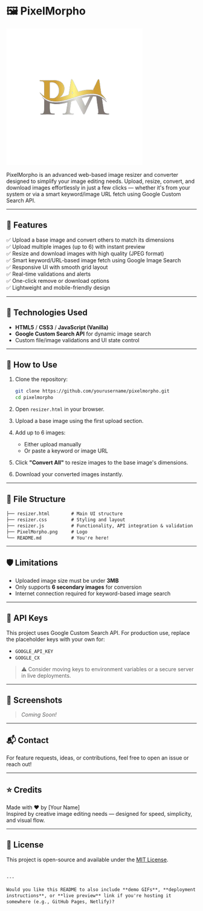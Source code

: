 # 🖼️ PixelMorpho

![PixelMorpho Logo](PixelMorpho.png)

PixelMorpho is an advanced web-based image resizer and converter designed to simplify your image editing needs. Upload, resize, convert, and download images effortlessly in just a few clicks — whether it's from your system or via a smart keyword/image URL fetch using Google Custom Search API.

---

## 🌟 Features

✅ Upload a base image and convert others to match its dimensions  
✅ Upload multiple images (up to 6) with instant preview  
✅ Resize and download images with high quality (JPEG format)  
✅ Smart keyword/URL-based image fetch using Google Image Search  
✅ Responsive UI with smooth grid layout  
✅ Real-time validations and alerts  
✅ One-click remove or download options  
✅ Lightweight and mobile-friendly design

---

## 🧠 Technologies Used

- **HTML5** / **CSS3** / **JavaScript (Vanilla)**
- **Google Custom Search API** for dynamic image search
- Custom file/image validations and UI state control

---

## 🚀 How to Use

1. Clone the repository:
   ```bash
   git clone https://github.com/yourusername/pixelmorpho.git
   cd pixelmorpho
   ```

2. Open `resizer.html` in your browser.

3. Upload a base image using the first upload section.

4. Add up to 6 images:
   - Either upload manually
   - Or paste a keyword or image URL

5. Click **"Convert All"** to resize images to the base image's dimensions.

6. Download your converted images instantly.

---

## 📂 File Structure

```
├── resizer.html        # Main UI structure
├── resizer.css         # Styling and layout
├── resizer.js          # Functionality, API integration & validation
├── PixelMorpho.png     # Logo
└── README.md           # You're here!
```

---

## 🛡️ Limitations

- Uploaded image size must be under **3MB**
- Only supports **6 secondary images** for conversion
- Internet connection required for keyword-based image search

---

## 🔐 API Keys

This project uses Google Custom Search API. For production use, replace the placeholder keys with your own for:
- `GOOGLE_API_KEY`
- `GOOGLE_CX`

> ⚠️ Consider moving keys to environment variables or a secure server in live deployments.

---

## 📸 Screenshots

> *Coming Soon!*

---

## 📬 Contact

For feature requests, ideas, or contributions, feel free to open an issue or reach out!

---

## ⭐ Credits

Made with ❤️ by [Your Name]  
Inspired by creative image editing needs — designed for speed, simplicity, and visual flow.

---

## 📄 License

This project is open-source and available under the [MIT License](LICENSE).
```

---

Would you like this README to also include **demo GIFs**, **deployment instructions**, or **live preview** link if you're hosting it somewhere (e.g., GitHub Pages, Netlify)?
